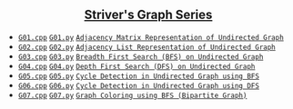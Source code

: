 <h2 align="center"> 
    <a href="https://youtube.com/playlist?list=PLgUwDviBIf0rGEWe64KWas0Nryn7SCRWw"> Striver's Graph Series </a>
</h2>

- [`G01.cpp`](C++/G01.cpp) [`G01.py`](Python/G01.py) [`Adjacency Matrix Representation of Undirected Graph`](https://youtu.be/bTtm2ky7I3Y) 
- [`G02.cpp`](C++/G02.cpp) [`G02.py`](Python/G02.py) [`Adjacency List Representation of Undirected Graph`](https://youtu.be/bTtm2ky7I3Y)
- [`G03.cpp`](C++/G03.cpp) [`G03.py`](Python/G03.py) [`Breadth First Search (BFS) on Undirected Graph`](https://youtu.be/UeE67iCK2lQ)
- [`G04.cpp`](C++/G04.cpp) [`G04.py`](Python/G04.py) [`Depth First Search (DFS) on Undirected Graph`](https://youtu.be/uDWljP2PGmU)
- [`G05.cpp`](C++/G05.cpp) [`G05.py`](Python/G05.py) [`Cycle Detection in Undirected Graph using BFS`](https://youtu.be/A8ko93TyOns)
- [`G06.cpp`](C++/G06.cpp) [`G06.py`](Python/G06.py) [`Cycle Detection in Undirected Graph using DFS`](https://youtu.be/Y9NFqI6Pzd4)
- [`G07.cpp`](C++/G07.cpp) [`G07.py`](Python/G07.py) [`Graph Coloring using BFS (Bipartite Graph)`](https://youtu.be/nbgaEu-pvkU)

<!-- todo : add images for each topic -->